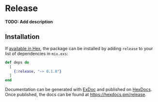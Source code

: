 # Release

**TODO: Add description**

## Installation

If [available in Hex](https://hex.pm/docs/publish), the package can be installed
by adding `release` to your list of dependencies in `mix.exs`:

```elixir
def deps do
  [
    {:release, "~> 0.1.0"}
  ]
end
```

Documentation can be generated with [ExDoc](https://github.com/elixir-lang/ex_doc)
and published on [HexDocs](https://hexdocs.pm). Once published, the docs can
be found at <https://hexdocs.pm/release>.

